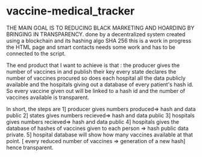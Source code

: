 # vaccine-medical_tracker


 THE MAIN GOAL IS TO REDUCING BLACK MARKETING AND HOARDING BY BRINGING IN TRANSPARENCY.
 done by a decentralized system created using a blockchain and its hashing algo SHA 256
this is a work in progress the HTML page and smart contacts needs some work and has to be connected to the script.

The end product that I want to achieve is that :
the producer gives the number of vaccines in and publish their key
every state declares the number of vaccines procured so does each hospital all the data publicly available and the hospitals giving out a database of every patient's hash id. So every vaccine given out will be linked to a hash id and the number of vaccines available is transparent.

In short, the steps are
1] producer gives numbers produced=> hash and data public
2] states gives numbers recieved=> hash and data public
3] hospitals gives numbers recieved=> hash  and data public
4] hospitals gives the  database of hashes of vaccines given to each person => hash public data private.
5] hospital database will show how many vaccines available at that point.
    [ every reduced number of vaccines => generation of a new hash]          hence transparent.
